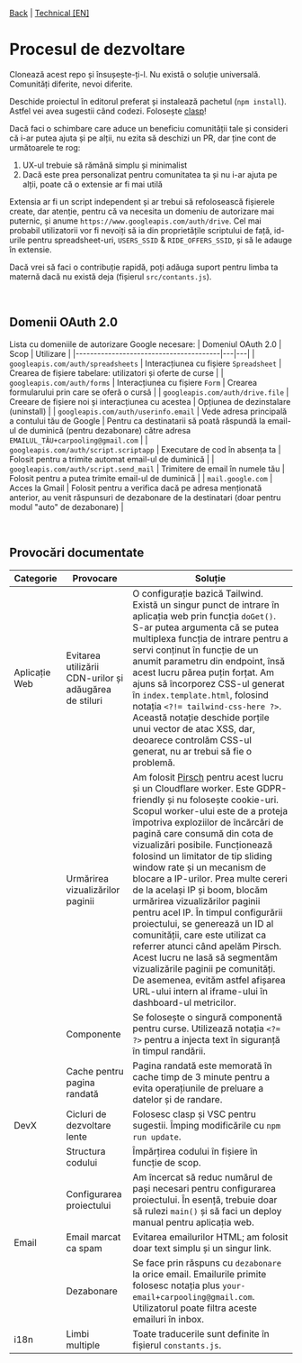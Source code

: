 [Back](./../README.md) | [Technical [EN]](./TECHNICAL.md)

# Procesul de dezvoltare

Clonează acest repo și însușește-ți-l. Nu există o soluție universală. Comunități diferite, nevoi diferite.

Deschide proiectul în editorul preferat și instalează pachetul (`npm install`). Astfel vei avea sugestii când codezi. Folosește [clasp](https://github.com/google/clasp)!

Dacă faci o schimbare care aduce un beneficiu comunității tale și consideri că i-ar putea ajuta și pe alții, nu ezita să deschizi un PR, dar ține cont de următoarele te rog:
1. UX-ul trebuie să rămână simplu și minimalist
2. Dacă este prea personalizat pentru comunitatea ta și nu i-ar ajuta pe alții, poate că o extensie ar fi mai utilă

Extensia ar fi un script independent și ar trebui să refolosească fișierele create, dar atenție, pentru că va necesita un domeniu de autorizare mai puternic, și anume `https://www.googleapis.com/auth/drive`. Cel mai probabil utilizatorii vor fi nevoiți să ia din proprietățile scriptului de față, id-urile pentru spreadsheet-uri, `USERS_SSID` & `RIDE_OFFERS_SSID`, și să le adauge în extensie.

Dacă vrei să faci o contribuție rapidă, poți adăuga suport pentru limba ta maternă dacă nu există deja (fișierul `src/contants.js`).

<br/>

## Domenii OAuth 2.0

Lista cu domeniile de autorizare Google necesare:
| Domeniul OAuth 2.0                     | Scop | Utilizare |
|----------------------------------------|---|---|
| `googleapis.com/auth/spreadsheets`     | Interacțiunea cu fișiere `Spreadsheet` | Crearea de fișiere tabelare: utilizatori și oferte de curse |
| `googleapis.com/auth/forms`            | Interacțiunea cu fișiere `Form` | Crearea formularului prin care se oferă o cursă |
| `googleapis.com/auth/drive.file`       | Creeare de fișiere noi și interacțiunea cu acestea | Opțiunea de dezinstalare (uninstall) |
| `googleapis.com/auth/userinfo.email`   | Vede adresa principală a contului tău de Google | Pentru ca destinatarii să poată răspundă la email-ul de duminică (pentru dezabonare) către adresa `EMAILUL_TĂU+carpooling@gmail.com` |
| `googleapis.com/auth/script.scriptapp` | Executare de cod în absența ta | Folosit pentru a trimite automat email-ul de duminică |
| `googleapis.com/auth/script.send_mail` | Trimitere de email în numele tău | Folosit pentru a putea trimite email-ul de duminică |
| `mail.google.com`                      | Acces la Gmail | Folosit pentru a verifica dacă pe adresa menționată anterior, au venit răspunsuri de dezabonare de la destinatari (doar pentru modul "auto" de dezabonare)  |

<br/>

## Provocări documentate

| Categorie | Provocare | Soluție |
|-----------|-----------|---------|
| Aplicație Web | Evitarea utilizării CDN-urilor și adăugărea de stiluri | O configurație bazică Tailwind. Există un singur punct de intrare în aplicația web prin funcția `doGet()`. S-ar putea argumenta că se putea multiplexa funcția de intrare pentru a servi conținut în funcție de un anumit parametru din endpoint, însă acest lucru părea puțin forțat. Am ajuns să încorporez CSS-ul generat în `index.template.html`, folosind notația `<?!= tailwind-css-here ?>`. Această notație deschide porțile unui vector de atac XSS, dar, deoarece controlăm CSS-ul generat, nu ar trebui să fie o problemă. |
|           | Urmărirea vizualizărilor paginii | Am folosit [Pirsch](https://pirsch.io) pentru acest lucru și un Cloudflare worker. Este GDPR-friendly și nu folosește cookie-uri. Scopul worker-ului este de a proteja împotriva exploziilor de încărcări de pagină care consumă din cota de vizualizări posibile. Funcționează folosind un limitator de tip sliding window rate și un mecanism de blocare a IP-urilor. Prea multe cereri de la același IP și boom, blocăm urmărirea vizualizărilor paginii pentru acel IP. În timpul configurării proiectului, se generează un ID al comunității, care este utilizat ca referrer atunci când apelăm Pirsch. Acest lucru ne lasă să segmentăm vizualizările paginii pe comunități. De asemenea, evităm astfel afișarea URL-ului intern al iframe-ului în dashboard-ul metricilor. |
|           | Componente | Se folosește o singură componentă pentru curse. Utilizează notația `<?= ?>` pentru a injecta text în siguranță în timpul randării. |
|           | Cache pentru pagina randată | Pagina randată este memorată în cache timp de 3 minute pentru a evita operațiunile de preluare a datelor și de randare. |
| DevX      | Cicluri de dezvoltare lente | Folosesc clasp și VSC pentru sugestii. Împing modificările cu `npm run update`. |
|           | Structura codului | Împărțirea codului în fișiere în funcție de scop. |
|           | Configurarea proiectului | Am încercat să reduc numărul de pași necesari pentru configurarea proiectului. În esență, trebuie doar să rulezi `main()` și să faci un deploy manual pentru aplicația web. |
| Email     | Email marcat ca spam | Evitarea emailurilor HTML; am folosit doar text simplu și un singur link. |
|           | Dezabonare | Se face prin răspuns cu `dezabonare` la orice email. Emailurile primite folosesc notația plus `your-email+carpooling@gmail.com`. Utilizatorul poate filtra aceste emailuri în inbox. |
| i18n      | Limbi multiple | Toate traducerile sunt definite în fișierul `constants.js`. |
